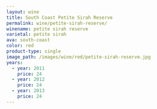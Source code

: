 ```yaml
---
layout: wine
title: South Coast Petite Sirah Reserve
permalink: wine/petite-sirah-reserve/
winename: petite sirah reserve
varietal: petite sirah
ava: south-coast
color: red
product-type: single
image_path: /images/wine/red/petite-sirah-reserve.jpg
years:
  - year: 2011
    price: 24
  - year: 2012
    price: 24
  - year: 2013
    price: 24
---
```



